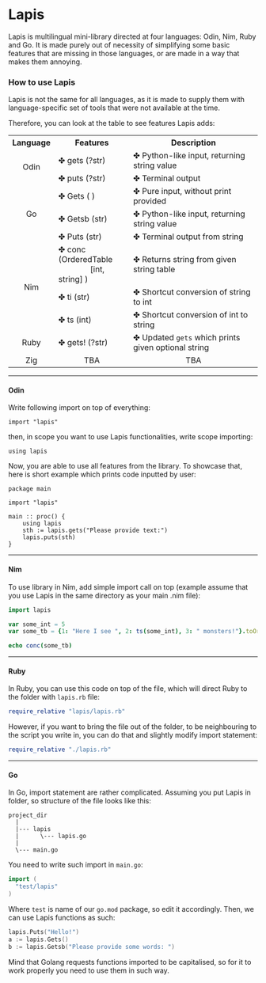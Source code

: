 # Lapis
Lapis is multilingual mini-library directed at four languages: Odin, Nim, Ruby and Go.
It is made purely out of necessity of simplifying some basic features that are
missing in those languages, or are made in a way that makes them annoying.

### How to use Lapis
Lapis is not the same for all languages, as it is made to supply them with
language-specific set of tools that were not available at the time.

Therefore, you can look at the table to see features Lapis adds:

<table width=100%>
  <tr>
    <th width=10%><center> Language    </center></th>
    <th width=30%><center> Features    </center></th>
    <th><center> Description </center></th>
  </tr>
  <tr id="Odin">
    <td align="center" rowspan=2> Odin </td>
    <td> ✤ gets (?str) </td>
    <td> ✤ Python-like input, returning string value </td></tr><tr>
    <td> ✤ puts (?str) </td>
    <td> ✤ Terminal output</td>
  </tr>
  <tr id="Go">
    <td align="center" rowspan=3> Go </td>
    <td> ✤ Gets ( ) </td>
    <td> ✤ Pure input, without print provided </td></tr><tr>
    <td> ✤ Getsb (str) </td>
    <td> ✤ Python-like input, returning string value </td></tr><tr>
    <td> ✤ Puts (str) </td>
    <td> ✤ Terminal output from string </td>
  </tr>
  <tr>
    <td align="center" rowspan=3> Nim </td>
    <td> ✤ conc (OrderedTable<br> 　　　　[int, string] ) </td>
    <td> ✤ Returns string from given string table </td></tr><tr>
    <td> ✤ ti (str) </td>
    <td> ✤ Shortcut conversion of string to int </td></tr><tr>
    <td> ✤ ts (int) </td>
    <td> ✤ Shortcut conversion of int to string </td>
  </tr>
  <tr>
    <td align="center" rowspan=1> Ruby </td>
    <td> ✤ gets! (?str) </td>
    <td> ✤ Updated <code>gets</code> which prints given optional string </td>
  </tr>
  <tr>
    <td align="center" rownspan=1> Zig </td>
    <td align="center"> TBA </td>
    <td align="center"> TBA </td>
  </tr>
</table>

---
#### Odin
Write following import on top of everything:
```Odin
import "lapis"
```
then, in scope you want to use Lapis functionalities, write scope importing:
```Odin
using lapis
```
Now, you are able to use all features from the library. To showcase that,
here is short example which prints code inputted by user:
```Odin
package main

import "lapis"

main :: proc() {
    using lapis
    sth := lapis.gets("Please provide text:")
    lapis.puts(sth)
}
```
---
#### Nim
To use library in Nim, add simple import call on top (example assume that you
use Lapis in the same directory as your main .nim file):
```Nim
import lapis

var some_int = 5
var some_tb = {1: "Here I see ", 2: ts(some_int), 3: " monsters!"}.toOrderedTable

echo conc(some_tb)
```

---
#### Ruby
In Ruby, you can use this code on top of the file, which will direct Ruby to
the folder with `lapis.rb` file:
```Ruby
require_relative "lapis/lapis.rb"
```
However, if you want to bring the file out of the folder, to be neighbouring
to the script you write in, you can do that and slightly modify import statement:
```Ruby
require_relative "./lapis.rb"
```
---
#### Go
In Go, import statement are rather complicated. Assuming you put Lapis in folder,
so structure of the file looks like this:
```
project_dir
  |
  |--- lapis
  |      \--- lapis.go
  |
  \--- main.go
```
You need to write such import in `main.go`:
```Go
import (
  "test/lapis"
)
```
Where `test` is name of our `go.mod` package, so edit it accordingly. Then, we
can use Lapis functions as such:
```Go
lapis.Puts("Hello!")
a := lapis.Gets()
b := lapis.Getsb("Please provide some words: ")
```
Mind that Golang requests functions imported to be capitalised, so for it to work
properly you need to use them in such way.
